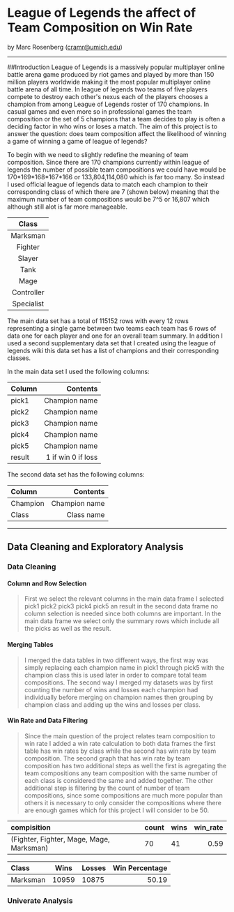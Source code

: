 # League of Legends the affect of Team Composition on Win Rate
by Marc Rosenberg (cramr@umich.edu)

---
##Introduction
League of Legends is a massively popular multiplayer online battle arena game produced by riot games and played by more than 150 million players worldwide making it the most popular multiplayer online battle arena of all time. In league of legends two teams of five players compete to destroy each other's nexus each of the players chooses a champion from among League of Legends roster of 170 champions. In casual games and even more so in professional games the team composition or the set of 5 champions that a team decides to play is often a deciding factor in who wins or loses a match. The aim of this project is to answer the question: does team composition affect the likelihood of winning a game of winning a game of league of legends?

To begin with we need to slightly redefine the meaning of team composition. Since there are 170 champions currently within league of legends the number of possible team compositions we could have would be 170\*169\*168\*167\*166 or 133,804,114,080 which is far too many. So instead I used official league of legends data to match each champion to their corresponding class of which there are 7 (shown below) meaning that the maximum number of team compositions would be 7^5 or 16,807 which although still alot is far more manageable.

| Class       |  
|:-----------:|
| Marksman    |
| Fighter     |
| Slayer      |
| Tank        |
| Mage        |
| Controller  |
| Specialist  |

The main data set has a total of 115152 rows with every 12 rows representing a single game between two teams each team has 6 rows of data one for each player and one for an overall team summary. In addition I used a second supplementary data set that I created using the league of legends wiki this data set has a list of champions and their corresponding classes.

In the main data set I used the following columns:

| Column      | Contents           |
|:------------|-------------------:|
| pick1       | Champion name      |
| pick2       | Champion name      |
| pick3       | Champion name      |
| pick4       | Champion name      |
| pick5       | Champion name      |
| result      | 1 if win 0 if loss |

The second data set has the following columns:

| Column      | Contents           |
|:------------|-------------------:|
| Champion    | Champion name      |
| Class       | Class name         |

---
## Data Cleaning and Exploratory Analysis
### Data Cleaning
#### Column and Row Selection
> First we select the relevant columns in the main data frame I selected pick1 pick2 pick3 pick4 pick5 an result in the second data frame no column selection is needed since both columns are important. In the main data frame we select only the summary rows which include all the picks as well as the result.
#### Merging Tables
> I merged the data tables in two different ways, the first way was simply replacing each champion name in pick1 through pick5 with the champion class this is used later in order to compare total team compositions. The second way I merged my datasets was by first counting the number of wins and losses each champion had individually before merging on champion names then grouping by champion class and adding up the wins and losses per class.
#### Win Rate and Data Filtering
> Since the main question of the project relates team composition to win rate I added a win rate calculation to both data frames the first table has win rates by class while the second has win rate by team composition. The second graph that has win rate by team composition has two additional steps as well the first is agregating the team compositions any team composition with the same number of each class is considered the same and added together. The other additional step is filtering by the count of number of team compositions, since some compositions are much more popular than others it is necessary to only consider the compositions where there are enough games which for this project I will consider to be 50.

| compisition                             | count  | wins | win_rate |
|:----------------------------------------|--------|------|---------:|
|(Fighter, Fighter, Mage, Mage, Marksman) | 70	   |41	  | 0.59     |

| Class	| Wins | Losses | Win Percentage |
|:----------------------------------------|--------|------|---------:|
| Marksman | 10959 | 10875 | 50.19 |

### Univerate Analysis








